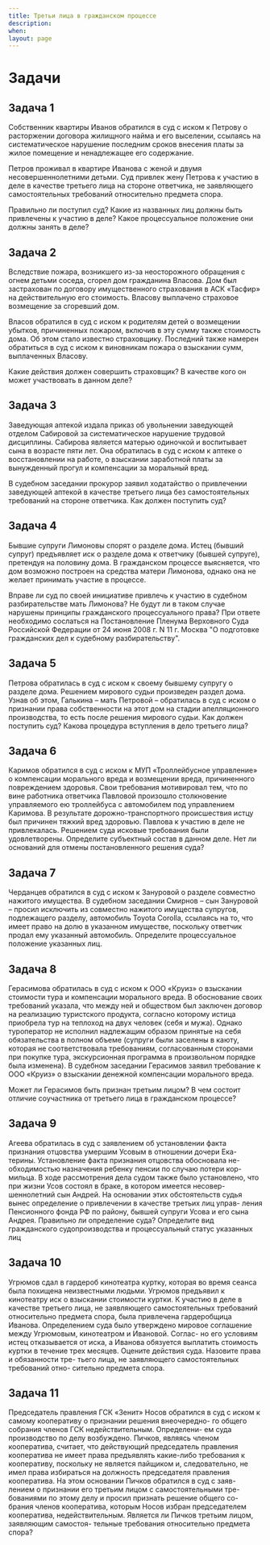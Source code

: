 ```yaml
---
title: Третьи лица в гражданском процессе
description:
when:
layout: page
---
```


# Задачи

## Задача 1

Собственник квартиры Иванов обратился в суд с иском к Петрову о
расторжении договора жилищного найма и его выселении, ссылаясь на
систематическое нарушение последним сроков внесения платы за жилое
помещение и ненадлежащее его содержание.

Петров проживал в квартире Иванова с женой и двумя несовершеннолетними
детьми. Суд привлек жену Петрова к участию в деле в качестве третьего
лица на стороне ответчика, не заявляющего самостоятельных требований
относительно предмета спора.

Правильно ли поступил суд? Какие из названных лиц должны быть привлечены
к участию в деле? Какое процессуальное положение они должны занять в
деле?

## Задача 2

Вследствие пожара, возникшего из-за неосторожного обращения с огнем
детьми соседа, сгорел дом гражданина Власова. Дом был застрахован по
договору имущественного страхования в АСК «Тасфир» на действительную его
стоимость. Власову выплачено страховое возмещение за сгоревший дом.

Власов обратился в суд с иском к родителям детей о возмещении убытков,
причиненных пожаром, включив в эту сумму также стоимость дома. Об этом
стало известно страховщику. Последний также намерен обратиться в суд с
иском к виновникам пожара о взыскании сумм, выплаченных Власову.

Какие действия должен совершить страховщик? В качестве кого он может
участвовать в данном деле?

## Задача 3

Заведующая аптекой издала приказ об увольнении заведующей отделом
Сабировой за систематическое нарушение трудовой дисциплины. Сабирова
является матерью одиночкой и воспитывает сына в возрасте пяти лет. Она
обратилась в суд с иском к аптеке о восстановлении на работе, о
взыскании заработной платы за вынужденный прогул и компенсации за
моральный вред.

В судебном заседании прокурор заявил ходатайство о привлечении
заведующей аптекой в качестве третьего лица без самостоятельных
требований на стороне ответчика. Как должен поступить суд?

## Задача 4

Бывшие супруги Лимоновы спорят о разделе дома. Истец (бывший супруг)
предъявляет иск о разделе дома к ответчику (бывшей супруге), претендуя
на половину дома. В гражданском процессе выясняется, что дом возможно
построен на средства матери Лимонова, однако она не желает принимать
участие в процессе.

Вправе ли суд по своей инициативе привлечь к участию в судебном
разбирательстве мать Лимонова? Не будут ли в таком случае нарушены
принципы гражданского процессуального права? При ответе необходимо
сослаться на Постановление Пленума Верховного Суда Российской Федерации
от 24 июня 2008 г. N 11 г. Москва "О подготовке гражданских дел к
судебному разбирательству".

## Задача 5

Петрова обратилась в суд с иском к своему бывшему супругу о разделе
дома. Решением мирового судьи произведен раздел дома. Узнав об этом,
Галькина – мать Петровой – обратилась в суд с иском о признании права
собственности на этот дом на стадии апелляционного производства, то есть
после решения мирового судьи. Как должен поступить суд? Какова процедура
вступления в дело третьего лица?

## Задача 6

Каримов обратился в суд с иском к МУП «Троллейбусное управление» о
компенсации морального вреда и возмещении вреда, причиненного
повреждением здоровья. Свои требования мотивировал тем, что по вине
работника ответчика Павловой произошло столкновение управляемого ею
троллейбуса с автомобилем под управлением Каримова. В результате
дорожно-транспортного происшествия истцу был причинен тяжкий вред
здоровью. Павлова к участию в деле не привлекалась. Решением суда
исковые требования были удовлетворены. Определите субъектный состав в
данном деле. Нет ли оснований для отмены постановленного решения суда?

## Задача 7

Черданцев обратился в суд с иском к Зануровой о разделе совместно
нажитого имущества. В судебном заседании Смирнов – сын Зануровой –
просил исключить из совместно нажитого имущества супругов, подлежащего
разделу, автомобиль Toyota Corolla, ссылаясь на то, что имеет право на
долю в указанном имуществе, поскольку ответчик продал ему указанный
автомобиль. Определите процессуальное положение указанных лиц.

## Задача 8

Герасимова обратилась в суд с иском к ООО «Круиз» о взыскании стоимости
тура и компенсации морального вреда. В обоснование своих требований
указала, что между ней и обществом был заключен договор на реализацию
туристского продукта, согласно которому истица приобрела тур на теплоход
на двух человек (себя и мужа). Однако туроператор не исполнил надлежащим
образом принятые на себя обязательства в полном объеме (супруги были
заселены в каюту, которая не соответствовала требованиям, согласованным
сторонами при покупке тура, экскурсионная программа в произвольном
порядке была изменена). В судебном заседании Герасимов заявил требование
к ООО «Круиз» о взыскании денежной компенсации морального вреда.

Может ли Герасимов быть признан третьим лицом? В чем состоит отличие
соучастника от третьего лица в гражданском процессе?

## Задача 9

Агеева обратилась в суд с заявлением об установлении факта признания
отцовства умершим Усовым в отношении дочери Ека- терины. Установление
факта признания отцовства обосновала не- обходимостью назначения ребенку
пенсии по случаю потери кор- мильца. В ходе рассмотрения дела судом
также было установлено, что при жизни Усов состоял в браке, в котором
имеется несовер- шеннолетний сын Андрей. На основании этих обстоятельств
судья вынес определение о привлечении в качестве третьих лиц управ-
ления Пенсионного фонда РФ по району, бывшей супруги Усова и его сына
Андрея. Правильно ли определение суда? Определите вид гражданского
судопроизводства и процессуальный статус указанных лиц

## Задача 10

Угрюмов сдал в гардероб кинотеатра куртку, которая во время сеанса была
похищена неизвестными людьми. Угрюмов предъявил к кинотеатру иск о
взыскании стоимости куртки. К участию в деле в качестве третьего лица,
не заявляющего самостоятельных требований относительно предмета спора,
была привлечена гардеробщица Иванова. Определением суда было утверждено
мировое соглашение между Угрюмовым, кинотеатром и Ивановой. Соглас- но
его условиям истец отказывается от иска, а Иванова обязуется выплатить
стоимость куртки в течение трех месяцев. Оцените действия суда. Назовите
права и обязанности тре- тьего лица, не заявляющего самостоятельных
требований отно- сительно предмета спора.

## Задача 11

Председатель правления ГСК «Зенит» Носов обратился в суд с иском к
самому кооперативу о признании решения внеочередно- го общего собрания
членов ГСК недействительным. Определени- ем суда производство по делу
возбуждено. Пичков, являясь членом кооператива, считает, что действующий
председатель правления кооператива не имеет права предъявлять какие-либо
требования к кооперативу, поскольку не является пайщиком и,
следовательно, не имел права избираться на должность председателя
правления кооператива. На этом основании Пичков обратился в суд с заяв-
лением о признании его третьим лицом с самостоятельными тре- бованиями
по этому делу и просил признать решение общего со- брания членов
кооператива, которым Носов избран председателем кооператива,
недействительным. Является ли Пичков третьим лицом, заявляющим самостоя-
тельные требования относительно предмета спора?
